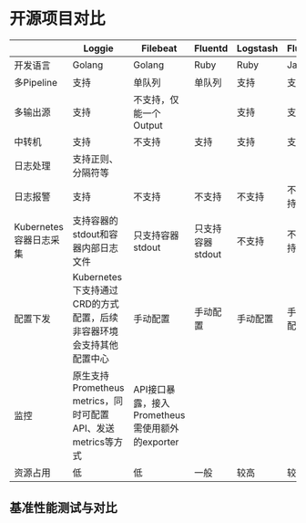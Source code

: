 # 开源项目对比


|                        | Loggie                                                       | Filebeat                                        | Fluentd          | Logstash | Flume    |
| ---------------------- | ------------------------------------------------------------ | ----------------------------------------------- | ---------------- | -------- | -------- |
| 开发语言               | Golang                                                       | Golang                                          | Ruby             | Ruby     | Java     |
| 多Pipeline             | 支持                                                         | 单队列                                          | 单队列           | 支持     | 支持     |
| 多输出源           | 支持                                                         | 不支持，仅能一个Output                          |                  | 支持     | 支持     |
| 中转机                 | 支持                                                         | 不支持                                          | 支持             | 支持     | 支持     |
| 日志处理               | 支持正则、分隔符等                                           |                                                 |                  |          |          |
| 日志报警               | 支持                                                         | 不支持                                          | 不支持           | 不支持   | 不支持   |
| Kubernetes容器日志采集 | 支持容器的stdout和容器内部日志文件                           | 只支持容器stdout                                | 只支持容器stdout | 不支持   | 不支持   |
| 配置下发               | Kubernetes下支持通过CRD的方式配置，后续非容器环境会支持其他配置中心 | 手动配置                                        | 手动配置         | 手动配置 | 手动配置 |
| 监控               | 原生支持Prometheus metrics，同时可配置API、发送metrics等方式 | API接口暴露，接入Prometheus需使用额外的exporter |                  |          |          |
| 资源占用               | 低                                                           | 低                                              | 一般             | 较高     | 较高     |


## 基准性能测试与对比
